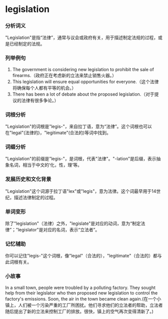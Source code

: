 # legislation

### 分析词义

  

"Legislation"是指“法律”，通常与议会或政府有关，用于描述制定法规的过程，或是已经制定的法规。

  

### 列举例句

  

1.  The government is considering new legislation to prohibit the sale of firearms.（政府正在考虑新的立法来禁止销售火器。）
2.  This legislation will ensure equal opportunities for everyone.（这个法律将确保每个人都有平等的机会。）
3.  There has been a lot of debate about the proposed legislation.（对于提议的法律有很多争论。）

  

### 词根分析

  

"Legislation"的词根是"legis-"，来自拉丁语，意为“法律”。这个词根也可以在"legal"(法律的)，"legitimate"(合法的)等词中找到。

  

### 词缀分析

  

"Legislation"的前缀是"legis-"，是词根，代表"法律"。"-lation"是后缀，表示抽象名词，相当于中文的‘化，性，理’等。

  

### 发展历史和文化背景

  

"Legislation"这个词源于拉丁语"lex"或"legis"，意为法律。这个词最早用于14世纪，描述法律制定的过程。

  

### 单词变形

  

除了"legislation"（法律）之外，"legislate"是对应的动词，意为“制定法律”；"legislator"是对应的名词，表示“立法者”。

  

### 记忆辅助

  

你可以记住"legis-"这个词根，像"legal"（合法的），"legitimate"（合法的）都与此词根有关。

  

### 小故事

  

In a small town, people were troubled by a polluting factory. They sought help from their legislator who then proposed new legislation to control the factory's emissions. Soon, the air in the town became clean again.(在一个小镇上，人们被一个污染严重的工厂所困扰。他们寻求他们的立法者的帮助，立法者随后提出了新的立法来控制工厂的排放。很快，镇上的空气再次变得清新了。)
